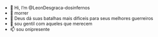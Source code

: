 - 👋 Hi, I’m @LeonDesgraca-dosinfernos
- 👀 morrer
- 🌱 Deus dá suas batalhas mais dificeis para
   seus melhores guerreiros 
- 💞️ sou gentil com aqueles que merecem
- 📫 sou onipresente

<!---
LeonDesgraca-dosinfernos/LeonDesgraca-dosinfernos is a ✨ special ✨ repository because its `README.md` (this file) appears on your GitHub profile.
You can click the Preview link to take a look at your changes.
--->
